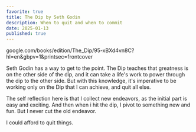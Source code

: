 ```yaml
---
favorite: true
title: The Dip by Seth Godin
description: When to quit and when to commit
date: 2025-01-13
published: true
---
```

google.com/books/edition/The_Dip/95-xBXd4vn8C?hl=en&gbpv=1&printsec=frontcover

Seth Godin has a way to get to the point. 
The Dip teaches that greatness is on the other side of the dip, and it can take a life's work to power through the dip to the other side. But with this knowledge, it's imperative to be working only on the Dip that I can achieve, and quit all else. 

The self reflection here is that I collect new endeavors, as the initial part is easy and exciting. And then when i hit the dip, I pivot to something new and fun. But I never cut the old endeavor. 

I could afford to quit things. 

